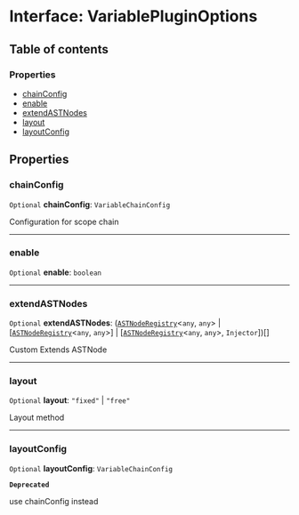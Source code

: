 # Interface: VariablePluginOptions

## Table of contents

### Properties

* [chainConfig](/auto-docs/fixed-layout-editor/interfaces/VariablePluginOptions.md#chainconfig)
* [enable](/auto-docs/fixed-layout-editor/interfaces/VariablePluginOptions.md#enable)
* [extendASTNodes](/auto-docs/fixed-layout-editor/interfaces/VariablePluginOptions.md#extendastnodes)
* [layout](/auto-docs/fixed-layout-editor/interfaces/VariablePluginOptions.md#layout)
* [layoutConfig](/auto-docs/fixed-layout-editor/interfaces/VariablePluginOptions.md#layoutconfig)

## Properties

### chainConfig

`Optional` **chainConfig**: `VariableChainConfig`

Configuration for scope chain

***

### enable

`Optional` **enable**: `boolean`

***

### extendASTNodes

`Optional` **extendASTNodes**: ([`ASTNodeRegistry`](/auto-docs/fixed-layout-editor/interfaces/ASTNodeRegistry.md)<`any`, `any`> | \[[`ASTNodeRegistry`](/auto-docs/fixed-layout-editor/interfaces/ASTNodeRegistry.md)<`any`, `any`>] | \[[`ASTNodeRegistry`](/auto-docs/fixed-layout-editor/interfaces/ASTNodeRegistry.md)<`any`, `any`>, `Injector`])\[]

Custom Extends ASTNode

***

### layout

`Optional` **layout**: `"fixed"` | `"free"`

Layout method

***

### layoutConfig

`Optional` **layoutConfig**: `VariableChainConfig`

**`Deprecated`**

use chainConfig instead
